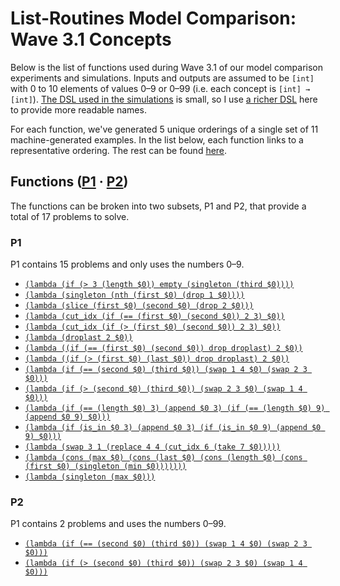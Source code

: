 # List-Routines Model Comparison: Wave 3.1 Concepts

Below is the list of functions used during Wave 3.1 of our model comparison experiments and simulations. Inputs and outputs are assumed to be `[int]` with 0 to 10 elements of values 0&ndash;9 or 0&ndash;99 (i.e. each concept is `[int] → [int]`). [The DSL used in the simulations][] is small, so I use [a richer DSL][] here to provide more readable names.

For each function, we've generated 5 unique orderings of a single set of 11 machine-generated examples. In the list below, each function links to a representative ordering. The rest can be found [here](./json).

[the DSL used in the simulations]: ./dsl.md
[a richer DSL]: https://github.com/joshrule/list-routines-human-experiments/blob/master/dsl.md

## Functions ([P1](#p1-11-%C2%B7-12-%C2%B7-13-%C2%B7-14) &middot; [P2](#p2))

The functions can be broken into two subsets, P1 and P2, that provide a total of 17 problems to solve.

### P1

P1 contains 15 problems and only uses the numbers 0&ndash;9.

- [`(lambda (if (> 3 (length $0)) empty (singleton (third $0))))`](./json/c002_1.json)
- [`(lambda (singleton (nth (first $0) (drop 1 $0))))`](./json/c005_1.json)
- [`(lambda (slice (first $0) (second $0) (drop 2 $0)))`](./json/c015_1.json)
- [`(lambda (cut_idx (if (== (first $0) (second $0)) 2 3) $0))`](./json/c027_1.json)
- [`(lambda (cut_idx (if (> (first $0) (second $0)) 2 3) $0))`](./json/c028_1.json)
- [`(lambda (droplast 2 $0))`](./json/c030_1.json)
- [`(lambda ((if (== (first $0) (second $0)) drop droplast) 2 $0))`](./json/c031_1.json)
- [`(lambda ((if (> (first $0) (last $0)) drop droplast) 2 $0))`](./json/c032_1.json)
- [`(lambda (if (== (second $0) (third $0)) (swap 1 4 $0) (swap 2 3 $0)))`](./json/c035_1.json)
- [`(lambda (if (> (second $0) (third $0)) (swap 2 3 $0) (swap 1 4 $0)))`](./json/c036_1.json)
- [`(lambda (if (== (length $0) 3) (append $0 3) (if (== (length $0) 9) (append $0 9) $0)))`](./json/c039_1.json)
- [`(lambda (if (is_in $0 3) (append $0 3) (if (is_in $0 9) (append $0 9) $0)))`](./json/c040_1.json)
- [`(lambda (swap 3 1 (replace 4 4 (cut_idx 6 (take 7 $0)))))`](./json/c060_1.json)
- [`(lambda (cons (max $0) (cons (last $0) (cons (length $0) (cons (first $0) (singleton (min $0)))))))`](./json/c076_1.json)
- [`(lambda (singleton (max $0)))`](./json/c078_1.json)

### P2

P1 contains 2 problems and uses the numbers 0&ndash;99.

- [`(lambda (if (== (second $0) (third $0)) (swap 1 4 $0) (swap 2 3 $0)))`](./json/c088_1.json)
- [`(lambda (if (> (second $0) (third $0)) (swap 2 3 $0) (swap 1 4 $0)))`](./json/c089_1.json)
